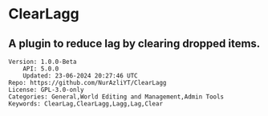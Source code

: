 # ClearLagg
## A plugin to reduce lag by clearing dropped items.
```properties
Version: 1.0.0-Beta
    API: 5.0.0
    Updated: 23-06-2024 20:27:46 UTC
Repo: https://github.com/NurAzliYT/ClearLagg
License: GPL-3.0-only
Categories: General,World Editing and Management,Admin Tools
Keywords: ClearLag,ClearLagg,Lagg,Lag,Clear
```